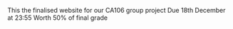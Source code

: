 This the finalised website for our CA106 group project
Due 18th December at 23:55
Worth 50% of final grade
